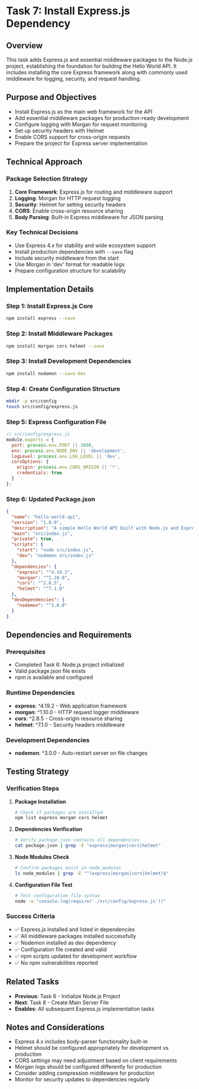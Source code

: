 # Task 7: Install Express.js Dependency

## Overview
This task adds Express.js and essential middleware packages to the Node.js project, establishing the foundation for building the Hello World API. It includes installing the core Express framework along with commonly used middleware for logging, security, and request handling.

## Purpose and Objectives
- Install Express.js as the main web framework for the API
- Add essential middleware packages for production-ready development
- Configure logging with Morgan for request monitoring
- Set up security headers with Helmet
- Enable CORS support for cross-origin requests
- Prepare the project for Express server implementation

## Technical Approach

### Package Selection Strategy
1. **Core Framework**: Express.js for routing and middleware support
2. **Logging**: Morgan for HTTP request logging
3. **Security**: Helmet for setting security headers
4. **CORS**: Enable cross-origin resource sharing
5. **Body Parsing**: Built-in Express middleware for JSON parsing

### Key Technical Decisions
- Use Express 4.x for stability and wide ecosystem support
- Install production dependencies with `--save` flag
- Include security middleware from the start
- Use Morgan in 'dev' format for readable logs
- Prepare configuration structure for scalability

## Implementation Details

### Step 1: Install Express.js Core
```bash
npm install express --save
```

### Step 2: Install Middleware Packages
```bash
npm install morgan cors helmet --save
```

### Step 3: Install Development Dependencies
```bash
npm install nodemon --save-dev
```

### Step 4: Create Configuration Structure
```bash
mkdir -p src/config
touch src/config/express.js
```

### Step 5: Express Configuration File
```javascript
// src/config/express.js
module.exports = {
  port: process.env.PORT || 3000,
  env: process.env.NODE_ENV || 'development',
  logLevel: process.env.LOG_LEVEL || 'dev',
  corsOptions: {
    origin: process.env.CORS_ORIGIN || '*',
    credentials: true
  }
};
```

### Step 6: Updated Package.json
```json
{
  "name": "hello-world-api",
  "version": "1.0.0",
  "description": "A simple Hello World API built with Node.js and Express",
  "main": "src/index.js",
  "private": true,
  "scripts": {
    "start": "node src/index.js",
    "dev": "nodemon src/index.js"
  },
  "dependencies": {
    "express": "^4.19.2",
    "morgan": "^1.10.0",
    "cors": "^2.8.5",
    "helmet": "^7.1.0"
  },
  "devDependencies": {
    "nodemon": "^3.0.0"
  }
}
```

## Dependencies and Requirements

### Prerequisites
- Completed Task 6: Node.js project initialized
- Valid package.json file exists
- npm is available and configured

### Runtime Dependencies
- **express**: ^4.19.2 - Web application framework
- **morgan**: ^1.10.0 - HTTP request logger middleware
- **cors**: ^2.8.5 - Cross-origin resource sharing
- **helmet**: ^7.1.0 - Security headers middleware

### Development Dependencies
- **nodemon**: ^3.0.0 - Auto-restart server on file changes

## Testing Strategy

### Verification Steps
1. **Package Installation**
   ```bash
   # Check if packages are installed
   npm list express morgan cors helmet
   ```

2. **Dependencies Verification**
   ```bash
   # Verify package.json contains all dependencies
   cat package.json | grep -E "express|morgan|cors|helmet"
   ```

3. **Node Modules Check**
   ```bash
   # Confirm packages exist in node_modules
   ls node_modules | grep -E "^(express|morgan|cors|helmet)$"
   ```

4. **Configuration File Test**
   ```bash
   # Test configuration file syntax
   node -e "console.log(require('./src/config/express.js'))"
   ```

### Success Criteria
- ✅ Express.js installed and listed in dependencies
- ✅ All middleware packages installed successfully
- ✅ Nodemon installed as dev dependency
- ✅ Configuration file created and valid
- ✅ npm scripts updated for development workflow
- ✅ No npm vulnerabilities reported

## Related Tasks
- **Previous**: Task 6 - Initialize Node.js Project
- **Next**: Task 8 - Create Main Server File
- **Enables**: All subsequent Express.js implementation tasks

## Notes and Considerations
- Express 4.x includes body-parser functionality built-in
- Helmet should be configured appropriately for development vs production
- CORS settings may need adjustment based on client requirements
- Morgan logs should be configured differently for production
- Consider adding compression middleware for production
- Monitor for security updates to dependencies regularly